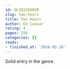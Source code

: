 ```yaml
---
id: OL38226002M
slug: two-hours
title: Two Hours
author: Ed Caesar
rating: 4
pages: 256
categories: []
reads:
- finished_at: '2016-03-16'
---
```

Solid entry in the genre.
